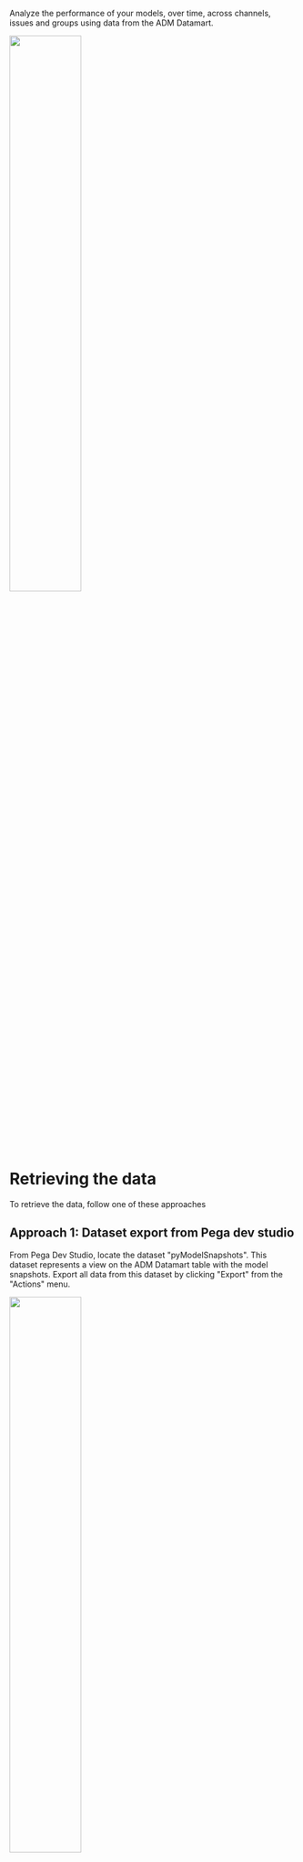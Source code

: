 Analyze the performance of your models, over time, across channels, issues and groups using data from the ADM Datamart.

<img src="/pegasystems/cdh-datascientist-tools/blob/master/images/bubblechart_on_channel_issue.png" width="50%">

# Retrieving the data

To retrieve the data, follow one of these approaches

## Approach 1: Dataset export from Pega dev studio

From Pega Dev Studio, locate the dataset "pyModelSnapshots". This dataset represents a view on the ADM Datamart table with the model snapshots. Export all data from this dataset by clicking "Export" from the "Actions" menu.

<img src="/pegasystems/cdh-datascientist-tools/blob/master/images/pega_export_adm_models.png" width="50%">

In the dialog that follows, press "Export". Depending on the size of your data, this may take a while. Then before dismissing the dialog, export the data from the Pega system by clicking the download link that will be shown when the export process has finished.

<img src="/pegasystems/cdh-datascientist-tools/blob/master/images/pega_export_dialog.png" width="50%">

The data will be stored in the download location of your browser in the standard Pega dataset export format: zipped, multi-line JSON. You can unzip and load this manually, but we have some utilities in `cdhtools` that make this easier for you.

### R

In the `cdhtools` library, there is a generic method to read dataset exports into a `data.table`: [readDSExport](https://pegasystems.github.io/cdh-datascientist-tools/reference/readDSExport.html). There also is a convenience wrapper [readADMDatamartModelExport](https://pegasystems.github.io/cdh-datascientist-tools/reference/readADMDatamartModelExport.html) that is aware of the standard name of the export file (e.g. _Data-Decision-ADM-ModelSnapshot_pyModelSnapshots_20201215T093542_GMT.zip_), leaves out Pega internal fields and that maps date/time fields to appropriate R types. Both these functions by default ignore the date/time part of the file and take the latest version of the file in the specified location. This is very convenient when you do multiple exports from Pega, the script will always take the latest export.

By default it takes all snapshots, you can specify a flag `latestOnly` to only take the latest snapshots of each model. Alternatively you can do this in R (in `data.table` syntax: `models[, .SD[which.max(SnapshotTime)], by=ModelID]`). 

```r
models <- readADMDatamartModelExport(srcFolder = "~/Downloads")
```

### Python

For Python use the files from the GitHub repository directly. There is a utility function `readDSExport` in `cdh_utils.py` in the python folder.

```python
models = readDSExport("Data-Decision-ADM-ModelSnapshot_pyModelSnapshots", "~/Downloads")
```

## Approach 2: Manual table export from database

The table with the model snapshots is `PR_DATA_DM_DATAMART_MDL_FACT`. You can export this using your favourite database tool. Optionally leave out Pega internal fields (starting with pz/px) and the raw model data field (pymodeldata). 

<img src="/pegasystems/cdh-datascientist-tools/blob/master/images/pega_db_models.png" width="50%">

Then read the resulting file into R or Python and go from there. Just take care of the format of e.g. data/time fields in the export from the DB tool.

## Approach 3: Table export using cdhtools

The `cdhtools` library can also do the database export for you and format the data in the desired format.

Given a `Connection`, the function [getModelsFromDatamart](https://pegasystems.github.io/cdh-datascientist-tools/reference/getModelsFromDatamart.html) will fetch the data for you and return a `data.table` in the same way the dataset read function is doing.

```r
library(cdhtools)
library(data.table)
library(RJDBC)

drv <- JDBC("org.postgresql.Driver", "<LOCATION OF YOUR DRIVER")
pg_host <- "<HOST>:5432"
pg_db <- "<DB NAME>"
pg_user <- "<DB USER>"
pg_pwd <- "<DB PASSWORD>"

conn <- dbConnect(drv, paste("jdbc:postgresql://", pg_host,  "/", pg_db, sep=""), pg_user, pg_pwd)
models <- getModelsFromDatamart(conn)
```

The `getModelsFromDatamart` has options to select models for only certain applications, configurations etc.

# Example analysis

## R

Now the data is retrieved, it becomes easy to create plots like the above one.

```r
library(cdhtools)
library(data.table)
library(ggplot2)
library(scales)
library(colorspace)

ggplot(models, aes(Performance, Positives/ResponseCount, color=log(Positives), size=ResponseCount)) +
  geom_point(alpha=0.8) +
  facet_grid(Channel~Issue) +
  scale_size_continuous(guide=NULL) +
  scale_color_continuous_sequential(guide=NULL) +
  scale_y_continuous(limits = c(0, NA), labels = scales::percent) +
  labs(title="Performance vs Success Rate",subtitle = "By Channel and Issue", y="Success Rate")
```

## Python

# Bringing it all together

All the model analysis plots shown in the [gallery](CDH-Graph-Gallery) can be created using the sample codes from the provided notebooks.

Many of the plots can be re-created using the data provided with **cdhtools**. Using the R package this data is available when the library is loaded (`library(cdhtools)`). The raw data files (dataset exports and .csv files) are also available in the /extra folder of the repository.

TODO: link to R and Python notebooks




